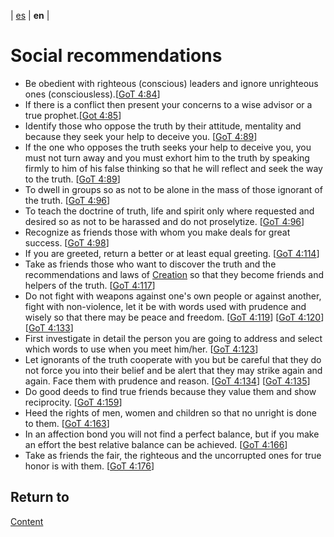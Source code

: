 | [es](../español/recomendaciones-sociales.md) | **en** |

# Social recommendations

- Be obedient with righteous (conscious) leaders and ignore unrighteous ones (consciousless).[[GoT 4:84](./references.md/#GoT)]
- If there is a conflict then present your concerns to a wise advisor or a true prophet.[[Got 4:85](./references.md/#GoT)]
- Identify those who oppose the truth by their attitude, mentality and because they seek your help to deceive you. [[GoT 4:89](./references.md/#GoT)]
- If the one who opposes the truth seeks your help to deceive you, you must not turn away and you must exhort him to the truth by speaking firmly to him of his false thinking so that he will reflect and seek the way to the truth. [[GoT 4:89](./references.md/#GoT)]
- To dwell in groups so as not to be alone in the mass of those ignorant of the truth. [[GoT 4:96](./references.md/#GoT)]
- To teach the doctrine of truth, life and spirit only where requested and desired so as not to be harassed and do not proselytize. [[GoT 4:96](./references.md/#GoT)]
- Recognize as friends those with whom you make deals for great success. [[GoT 4:98](./references.md/#GoT)]
- If you are greeted, return a better or at least equal greeting. [[GoT 4:114](./references.md/#GoT)]
- Take as friends those who want to discover the truth and the recommendations and laws of [Creation](./definitions.md/#creation) so that they become friends and helpers of the truth. [[GoT 4:117](./references.md/#GoT)]
- Do not fight with weapons against one's own people or against another, fight with non-violence, let it be with words used with prudence and wisely so that there may be peace and freedom. [[GoT 4:119](./references.md/#GoT)] [[GoT 4:120](./references.md/#GoT)] [[GoT 4:133](./references.md/#GoT)]
- First investigate in detail the person you are going to address and select which words to use when you meet him/her. [[GoT 4:123](./references.md/#GoT)]
- Let ignorants of the truth cooperate with you but be careful that they do not force you into their belief and be alert that they may strike again and again. Face them with prudence and reason. [[GoT 4:134](./references.md/#GoT)] [[GoT 4:135](./references.md/#GoT)]
- Do good deeds to find true friends because they value them and show reciprocity. [[GoT 4:159](./references.md/#GoT)]
- Heed the rights of men, women and children so that no unright is done to them. [[GoT 4:163](./references.md/#GoT)]
- In an affection bond you will not find a perfect balance, but if you make an effort the best relative balance can be achieved. [[GoT 4:166](./references.md/#GoT)]
- Take as friends the fair, the righteous and the uncorrupted ones for true honor is with them. [[GoT 4:176](./references.md/#GoT)]

## Return to

[Content](./content.md)
